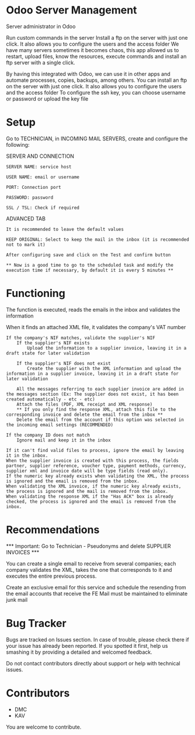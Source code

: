 # Odoo Server Management

Server administrator in Odoo

Run custom commands in the server
Install a ftp on the server with just one click. It also allows you to configure the users and the access folder
We have many servers sometimes it becomes chaos, this app allowed us to restart, upload files, know the resources, execute commands and install an ftp server with a single click.

By having this integrated with Odoo, we can use it in other apps and automate processes, copies, backups, among others.
You can install an ftp on the server with just one click. It also allows you to configure the users and the access folder
To configure the ssh key, you can choose username or password or upload the key file

Setup
=====

Go to TECHNICIAN, in INCOMING MAIL SERVERS, create and configure the following:

SERVER AND CONNECTION

    SERVER NAME: service host

    USER NAME: email or username

    PORT: Connection port

    PASSWORD: password

    SSL / TSL: Check if required

ADVANCED TAB

    It is recommended to leave the default values

    KEEP ORIGINAL: Select to keep the mail in the inbox (it is recommended not to mark it)

    After configuring save and click on the Test and confirm button

    ** Now is a good time to go to the scheduled task and modify the execution time if necessary, by default it is every 5 minutes **


Functioning
=====

The function is executed, reads the emails in the inbox and validates the information

When it finds an attached XML file, it validates the company's VAT number

    If the company's NIF matches, validate the supplier's NIF
        If the supplier's NIF exists
            Upload the information to a supplier invoice, leaving it in a draft state for later validation

        If the supplier's NIF does not exist
            Create the supplier with the XML information and upload the information in a supplier invoice, leaving it in a draft state for later validation

        All the messages referring to each supplier invoice are added in the messages section (Ex: The supplier does not exist, it has been created automatically - etc - etc)
        Attach the files (PDF, XML receipt and XML response)
        ** If you only find the response XML, attach this file to the corresponding invoice and delete the email from the inbox **
        Delete the email from the account if this option was selected in the incoming email settings (RECOMMENDED)

    If the company ID does not match
        Ignore mail and keep it in the inbox

    If it can't find valid files to process, ignore the email by leaving it in the inbox.
    When the supplier invoice is created with this process, the fields partner, supplier reference, voucher type, payment methods, currency, supplier xml and invoice date will be type fields (read only).
    If the numeric key already exists when validating the XML, the process is ignored and the email is removed from the inbox.
    When validating the XML invoice, if the numeric key already exists, the process is ignored and the mail is removed from the inbox.
    When validating the response XML if the "Has ACK" box is already checked, the process is ignored and the email is removed from the inbox.

Recommendations
===========
*** Important: Go to Technician - Pseudonyms and delete SUPPLIER INVOICES ***

You can create a single email to receive from several companies; each company validates the XML, takes the one that corresponds to it and executes the entire previous process.

Create an exclusive email for this service and schedule the resending from the email accounts that receive the FE
Mail must be maintained to eliminate junk mail


Bug Tracker
===========

Bugs are tracked on Issues section.
In case of trouble, please check there if your issue has already been reported.
If you spotted it first, help us smashing it by providing a detailed and welcomed
feedback.

Do not contact contributors directly about support or help with technical issues.


Contributors
============

* DMC
* KAV

You are welcome to contribute.
